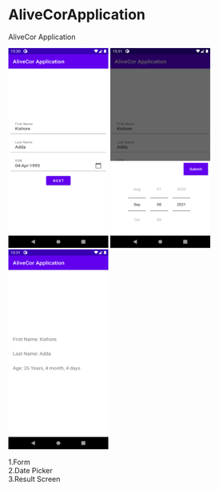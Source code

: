 # AliveCorApplication
AliveCor Application

<img src="https://github.com/phanikishore/AliveCorApplication/blob/master/screenshots/1_Screenshot_Form.png" width="200" height="400">            <img src="https://github.com/phanikishore/AliveCorApplication/blob/master/screenshots/2_Screenshot_DatePickerDialog.png" width="200" height="400">         <img src="https://github.com/phanikishore/AliveCorApplication/blob/master/screenshots/3_Screenshot_ResultScreen.png" width="200" height="400">

1.Form     <br/>    2.Date Picker     <br/>      3.Result Screen
